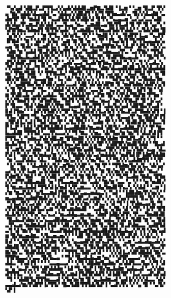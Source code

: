 ▝▚▞▄▟▝▟█▃▛▃▛▜▜▃▞▞▄▟▞▟▟▟▊▃▆▛▇▃▜▟▊▝▐▃▆▝▝▃▆▝▉▃▛▝▛▞▄▝▇▞▚▟▟▞▟▃▄▟▟▝▃▝▟▟▄▞▞▟▉▟▜▝▐▞▜▝█▜▅▃▟▞▃▝▉▞▞▟▃▟▇▝▃▟▅▜▛▝▛▝▆▟▟▝▉▝▚▃▟▜▟▞▟▞▛▟█▞▟▝▊▜▚▝▚▃▄▃▅▝▃▞▃▞▃▃▚▟▊▟▞▟▄▞▛▃▆▃▛▟▞▟▟▝▃▃▜▃▄▝▅▃▝▃▆▟▉▃▄▜▙▜▜▃▟▝▉▝▛▝▉▝▄▞▚▝▚▛▇▜▅▃▜▟▅▟▜▝▉▜▜▞▄▟▞▝▛▃▆▟█▃▜▜▅▃▟▜▟▞▛▟▟▞▝▃▜▟▞▟▆▝█▝▄▜▞▞▝▃▃▞▝▝▆▝▛▜▃▝▟▞▅▜▃▝▛▞▝▝▆▟█▝▞▝▄▝▉▟▛▛▐▃▄▝▚▃▛▛▐▛▇▟▝▝▆▝▝▟▞▛▐▞▙▞▝▃▆▝▆▝▉▝▅▝▚▝▛▝▐▜▃▞▙▜▝▜▞▜▜▃▄▃▙▞▄▃▄▝▇▝▊▟▞▝▜▃▅▛▐▃▚▝▜▞▄▝▞▞▛▝▟▃▅▟▜▛▇▞▅▝▟▃▛▝▟▜▞▝▜▞▞▃▝▟▆▝▆▝▄▟▟▝▉▃▛▟▜▞▅▜▜▝▛▃▞▜▃▟▇▝▚▟▅▃▃▞▛▃▝▃▞▛▇▞▝▜▜▟▝▜▙▜▙▃▙▃▟▟▐▞▛▞▚▞▝▝▞▃▜▞▆▃▜▟▃▜▚▝▊▟▛▜▙▃▄▃▙▝▝▝█▞▜▝▚▟▜▞▟▟▛▃▛▜▝▜▞▞▝▃▛▝▃▟▞▃▃▞▜▃▟▞▆▜▅▃▜▟▟▝▚▝▞▃▜▝▞▃▟▃▚▞▛▃▙▟▝▟▃▞▜▝▚▞▚▝▄▟▜▝▆▟▆▜▙▟▄▃▝▟▆▞▟▃▄▟▉▟▉▃▙▜▞▟▄▟▟▟▅▞▝▛▇▞▜▟▊▝▞▝▛▛▇▃▙▞▝▜▅▜▚▝▟▝▐▜▄▝▃▞▄▞▞▝▟▃▛▜▟▝▛▝▅▝▉▟▊▞▆▜▙▞▞▜▃▃▄▜▅▝▐▃▝▟▞▝▇▞▞▃▚▝▞▝▝▝▜▟▜▃▜▞▜▝▃▜▙▟▃▜▅▝▞▝▄▟█▜▙▞▙▞▛▟▊▞▄▟▞▃▃▟▝▟█▝▟▞▟▞▟▛▇▝▊▝▅▟▜▟▆▞▟▟▛▞▄▜▚▝▊▝▛▟▃▃▛▝▜▃▝▝▟▟▟▝▟▝▞▟▉▞▝▃▃▜▞▝▚▃▚▞▚▜▙▝▐▟▜▝▇▝▝▟▆▝▛▟▊▃▙▝▃▟▞▃▟▟▃▝▇▝▄▜▟▟▟▞▛▝▃▛▇▝█▞▝▞▛▟▞▜▙▛▇▝▛▜▅▝▞▞▞▜▅▟▜▝▛▝▟▜▅▛▇▃▝▜▟▜▝▞▜▞▚▟▃▝▅▃▞▝▆▞▞▛▇▃▛▝█▝▐▞▃▞▛▝▉▃▃▝▉▟▝▟▇▟▛▞▞▛▇▝▜▃▄▟▝▜▚▞▛▜▝▃▙▞▙▞▄▟▝▟▉▜▙▞▛▃▟▝▊▟▐▜▅▞▝▝▐▟▚▜▜▟▛▞▞▜▛▝▆▃▛▟▊▟▚▜▃▞▙▜▝▞▙▃▛▃▛▜▙▟▞▟▜▝▐▜▜▃▝▟▛▜▝▜▄▝▆▜▜▞▆▝▚▝▚▜▄▜▙▝▞▜▜▝▚▞▛▝▊▃▃▞▛▝▆▝█▟▚▛▐▜▄▜▛▟▐▃▚▟▐▝▜▟▝▟▄▞▛▝▃▜▃▜▜▞▝▝▄▟▆▝▛▝▞▝▚▝▉▟▊▟▜▞▜▜▃▃▜▛▐▃▛▝▐▟▟▝▟▜▟▜▟▟█▟▐▃▄▟█▟▉▞▆▃▅▟▝▟▊▜▞▃▟▟▇▃▛▞▞▝▛▝▇▃▙▃▟▟▉▝▜▜▜▟▝▃▃▜▚▃▃▞▞▝▜▝▇▃▝▞▅▃▝▟▞▜▄▞▆▝▆▞▜▝▟▃▛▟▐▜▛▜▜▃▚▝▚▟▅▃▛▟▞▟█▃▆▝█▜▅▟▇▝▞▞▛▛▇▞▟▟▆▝▛▜▟▜▃▟▚▝▞▜▝▝▇▃▙▞▛▜▝▃▝▟▄▝▜▞▄▟▟▜▄▃▚▟▜▟▞▞▄▜▛▝▞▟█▜▛▞▆▟▊▜▟▟▝▝█▃▟▜▝▃▆▜▞▃▞▟▅▞▝▟▐▝▞▝▞▟▆▛▇▞▄▟▊▜▅▃▞▜▛▞▚▜▜▃▚▜▟▞▚▃▄▝▟▃▛▟▐▝▚▟▞▃▜▞▅▟▄▞▆▝▞▝▐▝▇▟▇▞▟▞▃▞▅▟▟▟▞▝▅▟▜▟▐▛▐▟▆▜▟▟▇▝▆▝▃▃▛▟▟▃▝▟▃▝▝▜▟▞▅▞▄▞▛▞▝▞▅▞▜▃▝▞▝▜▞▞▞▃▟▟▇▜▜▝▝▞▛▝▐▞▝▜▄▝▝▟▃▟▟▞▄▜▞▃▆▜▅▞▞▟▛▝▄▝▇▝▛▝▝▜▜▟▆▞▙▞▄▜▃▝▟▞▄▞▃▞▜▝▞▛▐▃▅▝▃▜▞▟▟▟▝▞▚▟▚▝▞▞▚▜▝▝▆▝▊▞▅▞▛▃▜▜▞▟▞▝▆▃▞▝▛▟▆▜▞▝▇▟▝▝▚▞▞▟█▝▃▞▛▃▜▝▇▝█▞▛▃▚▞▝▞▝▜▞▜▃▟▅▝▇▟▄▝█▜▅▞▞▃▛▜▚▟█▃▅▟▊▝▅▝▐▜▃▃▅▃▛▟▄▝▃▟▞▝▇▞▆▝▃▃▝▃▝▞▝▝▅▝▅▟▊▞▜▝▆▃▅▃▙▟▟▝▜▜▞▟▐▞▅▟▝▞▛▃▆▃▃▝▞▟▄▜▅▟▊▜▚▃▚▝▞▟▟▝▝▃▆▝▐▞▆▝▆▃▛▟▞▝▅▜▃▃▆▟▐▜▟▝▇▟▞▃▄▃▅▟▄▃▚▝▚▟▝▝▐▟▉▟▆▞▛▞▅▞▞▝▅▃▄▟▅▞▄▟▆▛▇▟▞▃▚▝▐▜▛▃▚▟▛▃▞▃▆▟▚▝▞▃▝▞▄▞▛▜▜▝▊▃▜▞▝▞▚▝▚▜▃▞▛▞▃▞▟▞▝▟▚▞▟▞▚▝▟▝▞▞▆▞▝▟▚▃▚▝▟▝▜▝▐▝▛▟▅▃▄▞▙▝▜▞▛▟▜▟▇▟▐▟▜▃▞▃▆▝▚▜▛▃▆▟▆▟▊▝▝▃▟▜▄▝▄▜▙▝▟▝▞▜▚▝▐▞▛▝█▜▟▃▙▜▞▞▞▜▚▞▚▃▚▃▞▝▅▃▟▟▄▃▅▃▆▃▝▟▆▛▐▟█▞▟▜▚▝▛▃▃▜▅▟▉▟▊▝▉▃▙▃▛▟▅▞▞▃▚▃▃▟▉▟▅▃▞▃▄▜▄▝▅▟▅▝▄▟▃▝▛▟▞▃▜▟█▝▆▝▃▝▉▟▃▜▚▃▅▝▆▟▇▟▄▟▐▜▟▝▝▟▊▃▜▞▚▜▚▜▙▝▊▃▜▟▜▝▊▃▛▟▆▃▃▝▄▟█▜▟▃▜▝▟▝▆▞▛▝▇▝▝▝▟▃▄▛▇▟▟▜▜▃▆▜▙▟▄▟▉▟▜▜▟▃▙▃▞▞▚▜▝▞▆▞▄▟▆▝█▞▆▃▅▟▇▃▝▞▙▃▅▃▅▞▞▝▝▟▊▝▉▞▜▟▞▜▙▜▞▞▛▃▛▟▚▝▞▟▞▃▚▝▊▟▝▝▄▜▛▞▙▃▟▝▊▟▆▝▟▞▙▝▄▃▄▟▛▟▚▟▚▃▛▜▃▝▝▃▆▝▃▟▃▟▄▃▟▞▞▟▇▟█▝▛▞▜▝▅▟▜▟▚▟▄▝▃▝▚▝▇▃▜▝▉▞▙▟▜▟▚▜▙▝▚▝▛▃▅▃▄▞▙▃▞▛▇▞▆▞▃▝▉▟▛▟▟▞▄▞▜▝▝▝▜▜▜▃▜▟▛▃▞▟▝▝▝▞▞▟▐▃▞▟▛▟█▟▟▝▇▞▃▜▜▛▇▃▃▞▞▃▃▝▉▞▙▃▄▝▝▜▞▝█▃▟▃▙▃▆▝▅▞▝▝▟▜▛▃▃▃▞▝▛▞▙▝▚▟▟▃▝▜▚▟▐▜▝▝▝▝▃▃▄▃▃▞▝▝▞▜▝▟█▟▆▜▄▟▆▞▚▞▟▟▜▃▃▜▄▞▞▜▝▟▄▝▄▝▄▃▛▃▜▜▝▟▛▟▟▟▅▝▐▟▝▜▃▜▄▛▐▝▉▞▆▃▙▟▆▝▄▟▄▃▟▝▃▞▞▟▅▟▜▜▜▃▝▝▞▝▃▝▜▟▅▃▅▜▞▃▆▟▐▜▟▜▛▟▟▜▝▟▐▟▊▜▛▝▐▃▞▃▃▟▚▟▚▟▝▜▝▝▟▟▉▜▄▜▜▜▅▃▃▟▝▞▙▞▅▞▆▝█▝▄▃▙▟▆▃▟▝▄▟▐▞▞▞▞▟▃▃▝▟▞▃▃▟▃▞▆▞▛▟▛▛▐▞▜▜▞▝█▃▜▟▊▜▜▜▟▞▙▛▐▝▃▟▚▜▚▝▞▝▄▝▉▝▝▃▜▞▚▛▐
